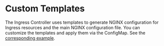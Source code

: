 # Custom Templates

The Ingress Controller uses templates to generate NGINX configuration for Ingress resources and the main NGINX configuration file. You can customize the templates and apply them via the ConfigMap. See the [corresponding example](https://github.com/nginxinc/kubernetes-ingress/tree/v1.7.0-rc1/examples/custom-templates).
